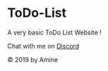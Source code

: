 # ToDo-List #

A very basic ToDo List Website !

Chat with me on [Discord](http://discordapp.com/channels/@AMINE#5328)


© 2019 by Amine
